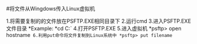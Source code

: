 #将文件从Wingdows传入Linux虚拟机

1.将需要复制的的文件放在PSFTP.EXE相同目录下
2.运行cmd
3.进入PSFTP.EXE文件目录
   *Example:
   *cd C:\`
4.打开PSFTP.EXE
5.进入虚拟机
   *psftp> open hostname`
6.利用put命令将文件复制到Linux系统中
   *psftp> put filename`
